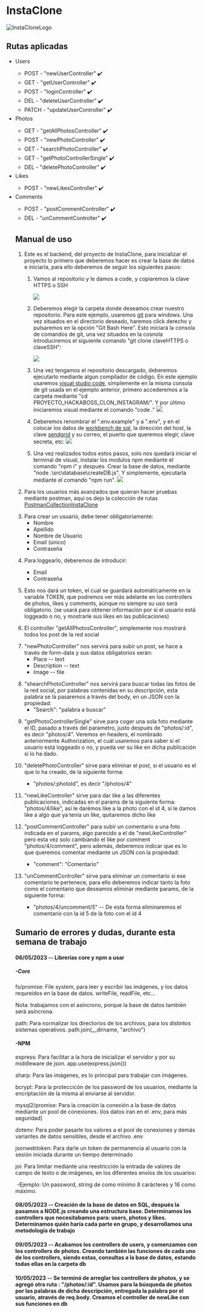 <h1>InstaClone</h1>

![InstaCloneLogo](https://github.com/Manuel080696/PruebasManu/blob/main/logo_final2.png)

<h2>Rutas aplicadas</h2>

<ul>
  <li>Users</li>
  <ul>
    <li>POST - "newUserController" ✔️</li>
    <li>GET - "getUserController" ✔️</li>
    <li>POST - "loginController" ✔️</li>
    <li>DEL - "deleteUserController" ✔️</li>
    <li>PATCH - "updateUserController" ✔️</li>
  </ul>
  <li>Photos</li>
    <ul>
      <li>GET - "getAllPhotosController" ✔️</li>
      <li>POST - "newPhotoController" ✔️ </li>
      <li>GET - "searchPhotoController" ✔️ </li>
      <li>GET - "getPhotoControllerSingle" ✔️ </li>
      <li>DEL - "deletePhotoController" ✔️ </li>
  </ul>
  <li>Likes</li>
  <ul>
    <li>POST - "newLikesController" ✔️ </li>
  </ul>
  <li>Comments</li>
  <ul>
    <li>POST - "postCommentController" ✔️ </li>
    <li>DEL - "unCommentController" ✔️ </li>
</ul>
  

<h2>Manual de uso</h2>
<ol>
  <li>Este es el backend, del proyecto de InstaClone, para inicializar el proyecto lo primero que deberemos hacer es crear la base de datos e iniciarla, para ello deberemos de seguir los siguientes pasos:
	<ol>
		<li><article><p>Vamos al repositorio y le damos a code, y copiaremos la clave HTTPS o SSH</p>
		<img src="https://github.com/Manuel080696/PruebasManu/blob/main/claveHTTPSSSH.png?raw=true"/></article></li>
		<p/>
      <li><p>Deberemos elegir la carpeta donde deseamos crear nuestro repositorio. Para este ejemplo, usaremos <a href="https://git-scm.com/">git</a> para windows. Una vez situados en el directorio deseado, haremos click derecho y pulsaremos en la opción "Git Bash Here". Esto iniciará la consola de comandos de git, una vez situados en la cosnola introduciremos el siguiente comando "git clone claveHTTPS o claveSSH":</p>
      <img src="https://github.com/Manuel080696/PruebasManu/blob/main/gitCloneRepositorio.png?raw=true"/>
      </li>
      <p/>
		<li>Una vez tengamos el repositorio descargado, deberemos ejecutarlo mediante algun compilador de código. En este ejemplo usaremos <a href="https://code.visualstudio.com/">visual studio code</a>, simplemente en la misma consola de git usada en el ejemplo anterior, primero accederemos a la carpeta mediante "cd PROYECTO_HACKABOSS_CLON_INSTAGRAM/". Y por último iniciaremos visual mediante el comando "code ."
    <img src="https://github.com/Manuel080696/PruebasManu/blob/main/gitCodeVisual.png?raw=true"/>
    </li>
        <p/>
    <li>Deberemos renombrar el ".env.example" y a ".env", y en el colocar los datos de <a href="https://www.mysql.com/products/workbench/">workbench de sql</a>, la dirección del host, la clave <a href="https://sendgrid.com/">sendgrid</a> y su correo, el puerto que queremos elegir, clave secreta, etc: 
    <img src="https://github.com/Manuel080696/PruebasManu/blob/main/envBackEnd.png"/>
    </li>
          <p/>
    <li>Una vez realizados todos estos pasos, solo nos quedará iniciar el terminal de visual, instalar los modulos npm mediante el comando "npm i" y después. Crear la base de datos, mediante "node .\src\database\createDB.js". Y simplemente, ejecutarla mediante el comando "npm run".
      <img src="https://github.com/Manuel080696/PruebasManu/blob/main/insalacionDelBack.png?raw=true"/>
    </li>
            <p/>
</ol>
</li>
  <p></p>
  <li>Para los usuarios más avanzados que quieran hacer pruebas mediante postman, aquí os dejo la colección de rutas <a href="https://github.com/Manuel080696/PruebasManu/blob/main/InstaClone.postman_collection.json">PostmanCollectionInstaClone</a>
  </li>
  <p></p>
  <li>Para crear un usuario, debe tener obligatoriamente:
  <ul>
    <li>Nombre</li>
    <li>Apellido</li>
    <li>Nombre de Usuario</li>
    <li>Email (único)</li>
    <li>Contraseña</li>
    </ul>
  </li>
  <p></p>
  <li>Para loggearlo, deberemos de introducir:</li>
  <ul>
    <li>Email</li>
    <li>Contraseña</li>
  </ul>
  <p></p>
  <li>Esto nos dará un token, el cual se guardará automáticamente en la variable TOKEN, que podremos ver más adelante en los controllers de photos, likes y comments, aúnque no siempre su uso será obligatorio. (se usará para obtener información por si el usuario está loggeado o no, y mostrarle sus likes en las publicaciones)</li>
  <p></p>
  <li>El controller "getAllPhotosController", simplemente nos mostrará todos los post de la red social</li>
  <p></p>
  <li>"newPhotoController" nos servirá para subir un post, se hace a través de form-data y sus datos obligatorios serán:
  <ul>
    <li>Place -- text</li>
    <li>Description -- text</li>
    <li>Image -- file</li>
    </ul>
  </li>
  <p></p>
  <li>"shearchPhotoController" nos servirá para buscar todas las fotos de la red social, por palabras contenidas en su descripción, esta palabra se la pasaremos a través del body, en un JSON con la propiedad:
    <ul>
      <li>"Search": "palabra a buscar"</li>
    </ul>
  </li>
  <p></p>
  <li>"getPhotoControllerSingle" sirve para coger una sola foto mediante el ID, pasado a través del parametro, justo después de "photos/:id", es decir "photos/4". Veremos en headers, el nombrado anteriormente Authorization, el cuál usaremos para saber si el usuario está loggeado o no, y pueda ver su like en dicha publicación si lo ha dado.</li>
  <p></p>
  <li>"deletePhotoController" sirve para eliminar el post, si el usuario es el que lo ha creado, de la siguiente forma:</li>
   <ul>
     <li>"photos/:photoId", es decir "/photos/4"</li>
  </ul>
  <p></p>
  <li>"newLikeController" sirve para dar like a las diferentes publicaciones, indicadas en el params de la siguiente forma: "photos/4/like", así le darémos like a la photo con el id 4, si le damos like a algo que ya tenía un like, quitaremos dicho like</li>
  <p></p>
  <li>"postCommentController" para subir un comentario a una foto indicada en el params, algo parecido a el de "newLikeController" pero esta vez solo cambiando el like por comment "photos/4/comment", pero además, deberemos indicar que es lo que queremos comentar mediante un JSON con la propiedad:</li>
    <ul>
      <li> "comment": "Comentario"</li>
    </ul>
  <p></p>
  <li>"unCommentController" sirve para eliminar un comentario si ese comentario te pertenece, para ello deberemos indicar tanto la foto como el comentario que deseamos eliminar mediante params, de la siguiente forma:</li>
  <ul>
    <li> "photos/4/uncomment/5" -- De esta forma eliminaremos el comentario con la id 5 de la foto con el id 4 </li>
  </ul>
</ol>

<h2>Sumario de errores y dudas, durante esta semana de trabajo</h2>

<h4>06/05/2023 -- Librerías core y npm a usar</h4>

  <h5>-Core</h5>
    <p>fs/promise: File system, para leer y escribir las imágenes, y los datos requreidos en la base de datos. writeFile, readFile, etc...</p>
    <p>  Nota: trabajamos con el asíncrono, porque la base de datos también será asíncrona. </p>
    <p>path: Para normalizar los directorios de los archivos, para los distintos sistemas operativos. path.join(__dirname, "archivo")</p>
    
  <h4>-NPM</h4>
    <p>express: Para facilitar a la hora de inicializar el servidor y por su middleware de json. app.use(express.json())</p>
    <p>sharp: Para las imágenes, es lo principal para trabajar con imágenes.</p>
    <p>bcrypt: Para la proteccicón de los password de los usuarios, mediante la encriptación de la misma al enviarse al servidor.</p>
    <p>mysql2/promise: Para la creación la conexión a la base de datos mediante un pool de conexiones. (los datos iran en el .env, para más seguridad)</p>
    <p>dotenv: Para poder pasarle los valores a el pool de conexiones y demás variantes de datos sensibles, desde el archivo .env</p>
    <p>jsonwebtoken: Para darle un token de permanencia al usuario con la sesión iniciada durante un tiempo determinado</p>
    <p>joi: Para limitar mediante una reestricción la entrada de valores de campo de texto o de imágenes, en los diferentes envíos de los usuarios:</p>
    <p>&nbsp;-Ejemplo: Un password, string de como mínimo 8 carácteres y 16 como máximo.</p>
    
    
<h4>08/05/2023 -- Creación de la base de datos en SQL, después la pasamos a NODE.js creando una estructura base. Determinamos los controllers que necesitabamos para: users, photos y likes. Determinamos quién haría cada parte en grupo, y desarrollamos una metodología de trabajo</h4>

<h4>09/05/2023 -- Acabamos los controllers de users, y comenzamos con los controllers de photos. Creando también las funciones de cada uno de los controllers, siendo estas, consultas a la base de datos, estando todas ellas en la carpeta db</h4>

<h4>10/05/2023 -- Se terminó de arreglar los controllers de photos, y se agregó otra ruta : "/photos/:id". Usamos para la búsqueda de photos por las palabras de dicha descripción, entregada la palabra por el usuario, através de req.body. Creamos el controller de newLike con sus funciones en db</h4>
